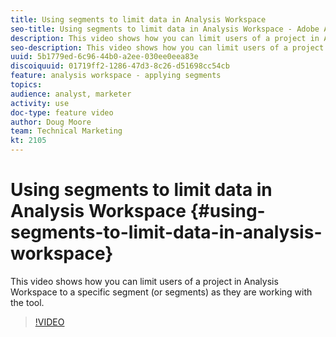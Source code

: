 ```yaml
---
title: Using segments to limit data in Analysis Workspace
seo-title: Using segments to limit data in Analysis Workspace - Adobe Analytics
description: This video shows how you can limit users of a project in Analysis Workspace to a specific segment (or segments) as they are working with the tool.
seo-description: This video shows how you can limit users of a project in Analysis Workspace to a specific segment (or segments) as they are working with the tool. - Adobe Analytics
uuid: 5b1779ed-6c96-44b0-a2ee-030ee0eea83e
discoiquuid: 01719ff2-1286-47d3-8c26-d51698cc54cb
feature: analysis workspace - applying segments
topics: 
audience: analyst, marketer
activity: use
doc-type: feature video
author: Doug Moore
team: Technical Marketing
kt: 2105
---
```


# Using segments to limit data in Analysis Workspace {#using-segments-to-limit-data-in-analysis-workspace}

This video shows how you can limit users of a project in Analysis Workspace to a specific segment (or segments) as they are working with the tool.

>[!VIDEO](https://video.tv.adobe.com/v/24038/?quality=12)